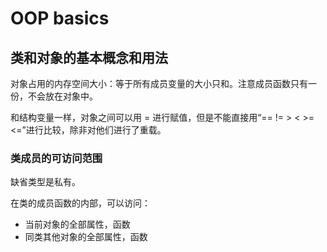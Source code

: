 # OOP basics

## 类和对象的基本概念和用法

对象占用的内存空间大小：等于所有成员变量的大小只和。注意成员函数只有一份，不会放在对象中。

和结构变量一样，对象之间可以用 = 进行赋值，但是不能直接用“== != > < >= <=”进行比较，除非对他们进行了重载。

### 类成员的可访问范围

缺省类型是私有。

在类的成员函数的内部，可以访问：

- 当前对象的全部属性，函数
- 同类其他对象的全部属性，函数